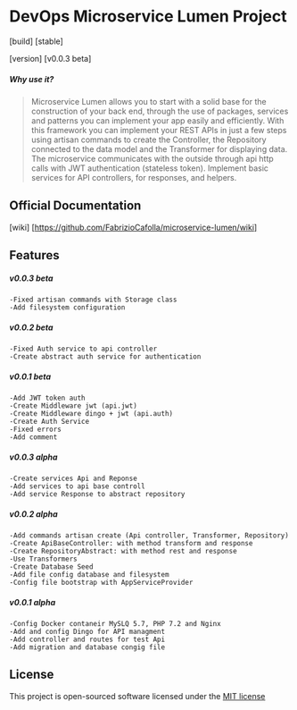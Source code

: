 # DevOps Microservice Lumen Project
[build] [stable]

[version] [v0.0.3 beta]

##### Why use it?
>Microservice Lumen allows you to start with a solid base for the construction of your back end, through the use of packages, services and patterns you can implement your app easily and efficiently.
With this framework you can implement your REST APIs in just a few steps using artisan commands to create the Controller, the Repository connected to the data model and the Transformer for displaying data.
The microservice communicates with the outside through api http calls with JWT authentication (stateless token). Implement basic services for API controllers, for responses, and helpers.

## Official Documentation
[wiki] [https://github.com/FabrizioCafolla/microservice-lumen/wiki]

## Features 
   ##### v0.0.3 beta
    -Fixed artisan commands with Storage class
    -Add filesystem configuration
    
   ##### v0.0.2 beta
    -Fixed Auth service to api controller
    -Create abstract auth service for authentication
    
   ##### v0.0.1 beta
    -Add JWT token auth
    -Create Middleware jwt (api.jwt)
    -Create Middleware dingo + jwt (api.auth)
    -Create Auth Service
    -Fixed errors
    -Add comment
    
   ##### v0.0.3 alpha
    -Create services Api and Reponse 
    -Add services to api base controll
    -Add service Response to abstract repository
   ##### v0.0.2 alpha
    -Add commands artisan create (Api controller, Transformer, Repository) 
    -Create ApiBaseController: with method transform and response
    -Create RepositoryAbstract: with method rest and response
    -Use Transformers
    -Create Database Seed
    -Add file config database and filesystem
    -Config file bootstrap with AppServiceProvider
   ##### v0.0.1 alpha
    -Config Docker contaneir MySLQ 5.7, PHP 7.2 and Nginx
    -Add and config Dingo for API managment
    -Add controller and routes for test Api
    -Add migration and database congig file

## License

This project is open-sourced software licensed under the [MIT license](http://opensource.org/licenses/MIT)
